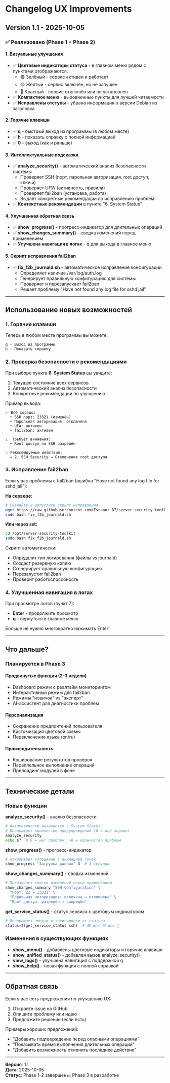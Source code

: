 # Changelog UX Improvements

## Version 1.1 - 2025-10-05

### ✅ Реализовано (Phase 1 + Phase 2)

#### 1. Визуальные улучшения
- ✅ **Цветовые индикаторы статуса** - в главном меню рядом с пунктами отображаются:
  - 🟢 Зелёный - сервис активен и работает
  - 🟡 Жёлтый - сервис включён, но не запущен
  - 🔴 Красный - сервис отключён или не установлен
- ✅ **Компактное меню** - выровненные пункты для лучшей читаемости
- ✅ **Исправлены отступы** - убрана информация о версии Debian из заголовка

#### 2. Горячие клавиши
- ✅ **q** - быстрый выход из программы (в любом месте)
- ✅ **h** - показать справку с полной информацией
- ✅ **0** - выход (как и раньше)

#### 3. Интеллектуальные подсказки
- ✅ **analyze_security()** - автоматический анализ безопасности системы
  - Проверяет SSH (порт, парольная авторизация, root доступ, ключи)
  - Проверяет UFW (активность, правила)
  - Проверяет fail2ban (установка, работа)
  - Выдаёт конкретные рекомендации по исправлению проблем
- ✅ **Контекстные рекомендации** в пункте "6. System Status"

#### 4. Улучшенная обратная связь
- ✅ **show_progress()** - прогресс-индикатор для длительных операций
- ✅ **show_changes_summary()** - сводка изменений перед применением
- ✅ **Улучшена навигация в логах** - q для выхода в главное меню

#### 5. Скрипт исправления fail2ban
- ✅ **fix_f2b_journald.sh** - автоматическое исправление конфигурации
  - Определяет наличие /var/log/auth.log
  - Генерирует правильную конфигурацию для системы
  - Проверяет и перезапускает fail2ban
  - Решает проблему "Have not found any log file for sshd jail"

---

## Использование новых возможностей

### 1. Горячие клавиши

Теперь в любом месте программы вы можете:
```
q - Выход из программы
h - Показать справку
```

### 2. Проверка безопасности с рекомендациями

При выборе пункта **6. System Status** вы увидите:
1. Текущее состояние всех сервисов
2. Автоматический анализ безопасности
3. Конкретные рекомендации по улучшению

Пример вывода:
```
✅ Всё хорошо:
  • SSH порт: 23321 (изменён)
  • Парольная авторизация: отключена
  • UFW: активен
  • fail2ban: активен

⚠️  Требует внимания:
  • Root доступ по SSH разрешён

💡 Рекомендуемые действия:
  → 2. SSH Security → Отключение root доступа
```

### 3. Исправление fail2ban

Если у вас проблемы с fail2ban (ошибка "Have not found any log file for sshd jail"):

**На сервере:**
```bash
# Скачайте и запустите скрипт исправления
wget https://raw.githubusercontent.com/Escanor-87/server-security-toolkit/main/fix_f2b_journald.sh
sudo bash fix_f2b_journald.sh
```

**Или через sst:**
```bash
cd /opt/server-security-toolkit
sudo bash fix_f2b_journald.sh
```

Скрипт автоматически:
- Определит тип логирования (файлы vs journald)
- Создаст резервную копию
- Сгенерирует правильную конфигурацию
- Перезапустит fail2ban
- Проверит работоспособность

### 4. Улучшенная навигация в логах

При просмотре логов (пункт 7):
- **Enter** - продолжить просмотр
- **q** - вернуться в главное меню

Больше не нужно многократно нажимать Enter!

---

## Что дальше?

### Планируется в Phase 3

#### Продвинутые функции (2-3 недели)
- Dashboard режим с реалтайм мониторингом
- Интерактивный режим для fail2ban
- Режимы "новичок" vs "эксперт"
- AI-ассистент для диагностики проблем

#### Персонализация
- Сохранение предпочтений пользователя
- Кастомизация цветовой схемы
- Переключение языка (en/ru)

#### Производительность
- Кэширование результатов проверок
- Параллельное выполнение операций
- Прелоадинг модулей в фоне

---

## Технические детали

### Новые функции

**analyze_security()** - анализ безопасности
```bash
# Автоматически вызывается в System Status
# Возвращает количество предупреждений (0 = всё хорошо)
analyze_security
echo $?  # 0 = нет проблем, >0 = количество проблем
```

**show_progress()** - прогресс-индикатор
```bash
# Показывает сообщение с анимацией точек
show_progress "Загрузка данных" 3  # 3 секунды
```

**show_changes_summary()** - сводка изменений
```bash
# Показывает список изменений перед применением
show_changes_summary "SSH Configuration" \
  "Порт: 22 → 23321" \
  "Парольная авторизация: включена → отключена" \
  "Root доступ: разрешён → запрещён"
```

**get_service_status()** - статус сервиса с цветовым индикатором
```bash
# Возвращает эмодзи в зависимости от статуса
status=$(get_service_status ssh)  # 🟢 или 🟡 или 🔴
```

### Изменения в существующих функциях

- **show_menu()** - добавлены цветовые индикаторы и горячие клавиши
- **show_unified_status()** - добавлен вызов analyze_security()
- **view_logs()** - улучшена навигация с поддержкой q
- **show_help()** - новая функция с полной справкой

---

## Обратная связь

Если у вас есть предложения по улучшению UX:
1. Откройте issue на GitHub
2. Опишите проблему или идею
3. Предложите решение (если есть)

Примеры хороших предложений:
- "Добавить подтверждение перед опасными операциями"
- "Показывать время выполнения длительных операций"
- "Добавить возможность отменить последнее действие"

---

**Версия**: 1.1  
**Дата**: 2025-10-05  
**Статус**: Phase 1-2 завершены, Phase 3 в разработке
